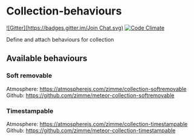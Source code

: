 # Collection-behaviours

[![Gitter](https://badges.gitter.im/Join Chat.svg)](https://gitter.im/zimme/meteor-collection-behaviours_medium=badge&utm_campaign=pr-badge)
[![Code Climate](https://codeclimate.com/github/zimme/meteor-collection-behaviours/badges/gpa.svg)](https://codeclimate.com/github/zimme/meteor-collection-behaviours)

Define and attach behaviours for collection

## Available behaviours

### Soft removable
Atmosphere: https://atmospherejs.com/zimme/collection-softremovable
Github: https://github.com/zimme/meteor-collection-softremovable

### Timestampable
Atmosphere: https://atmospherejs.com/zimme/collection-timestampable
Github: https://github.com/zimme/meteor-collection-timestampable
